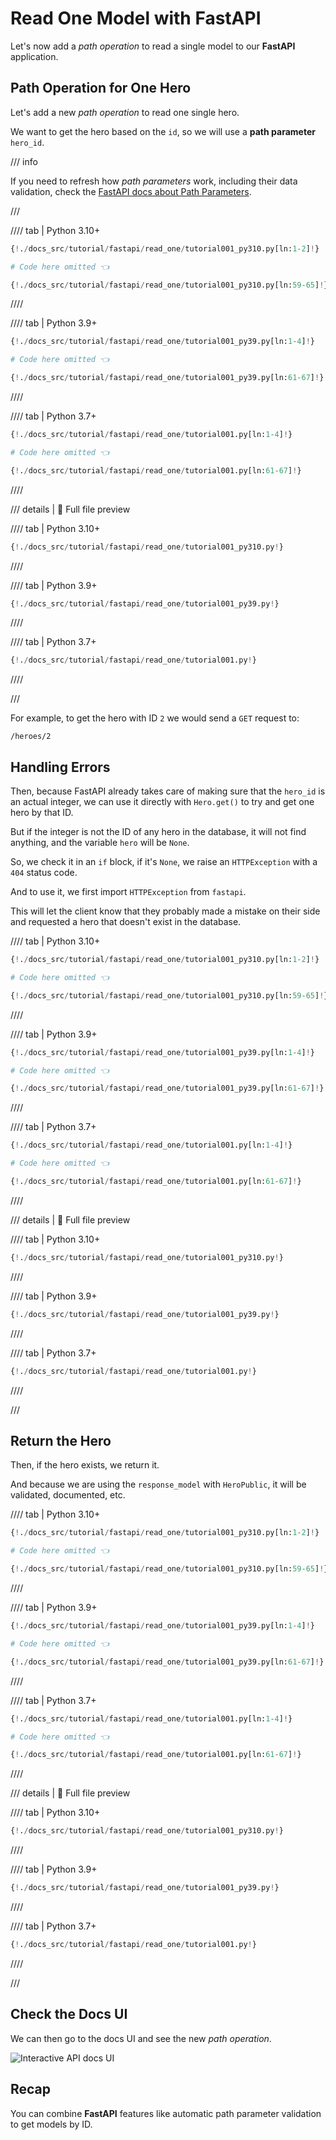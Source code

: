# Read One Model with FastAPI

Let's now add a *path operation* to read a single model to our **FastAPI** application.

## Path Operation for One Hero

Let's add a new *path operation* to read one single hero.

We want to get the hero based on the `id`, so we will use a **path parameter** `hero_id`.

/// info

If you need to refresh how *path parameters* work, including their data validation, check the <a href="https://fastapi.tiangolo.com/tutorial/path-params/" class="external-link" target="_blank">FastAPI docs about Path Parameters</a>.

///

//// tab | Python 3.10+

```Python hl_lines="6"
{!./docs_src/tutorial/fastapi/read_one/tutorial001_py310.py[ln:1-2]!}

# Code here omitted 👈

{!./docs_src/tutorial/fastapi/read_one/tutorial001_py310.py[ln:59-65]!}
```

////

//// tab | Python 3.9+

```Python hl_lines="8"
{!./docs_src/tutorial/fastapi/read_one/tutorial001_py39.py[ln:1-4]!}

# Code here omitted 👈

{!./docs_src/tutorial/fastapi/read_one/tutorial001_py39.py[ln:61-67]!}
```

////

//// tab | Python 3.7+

```Python hl_lines="8"
{!./docs_src/tutorial/fastapi/read_one/tutorial001.py[ln:1-4]!}

# Code here omitted 👈

{!./docs_src/tutorial/fastapi/read_one/tutorial001.py[ln:61-67]!}
```

////

/// details | 👀 Full file preview

//// tab | Python 3.10+

```Python
{!./docs_src/tutorial/fastapi/read_one/tutorial001_py310.py!}
```

////

//// tab | Python 3.9+

```Python
{!./docs_src/tutorial/fastapi/read_one/tutorial001_py39.py!}
```

////

//// tab | Python 3.7+

```Python
{!./docs_src/tutorial/fastapi/read_one/tutorial001.py!}
```

////

///

For example, to get the hero with ID `2` we would send a `GET` request to:

```
/heroes/2
```

## Handling Errors

Then, because FastAPI already takes care of making sure that the `hero_id` is an actual integer, we can use it directly with `Hero.get()` to try and get one hero by that ID.

But if the integer is not the ID of any hero in the database, it will not find anything, and the variable `hero` will be `None`.

So, we check it in an `if` block, if it's `None`, we raise an `HTTPException` with a `404` status code.

And to use it, we first import `HTTPException` from `fastapi`.

This will let the client know that they probably made a mistake on their side and requested a hero that doesn't exist in the database.

//// tab | Python 3.10+

```Python hl_lines="1  9-11"
{!./docs_src/tutorial/fastapi/read_one/tutorial001_py310.py[ln:1-2]!}

# Code here omitted 👈

{!./docs_src/tutorial/fastapi/read_one/tutorial001_py310.py[ln:59-65]!}
```

////

//// tab | Python 3.9+

```Python hl_lines="3  11-13"
{!./docs_src/tutorial/fastapi/read_one/tutorial001_py39.py[ln:1-4]!}

# Code here omitted 👈

{!./docs_src/tutorial/fastapi/read_one/tutorial001_py39.py[ln:61-67]!}
```

////

//// tab | Python 3.7+

```Python hl_lines="3  11-13"
{!./docs_src/tutorial/fastapi/read_one/tutorial001.py[ln:1-4]!}

# Code here omitted 👈

{!./docs_src/tutorial/fastapi/read_one/tutorial001.py[ln:61-67]!}
```

////

/// details | 👀 Full file preview

//// tab | Python 3.10+

```Python
{!./docs_src/tutorial/fastapi/read_one/tutorial001_py310.py!}
```

////

//// tab | Python 3.9+

```Python
{!./docs_src/tutorial/fastapi/read_one/tutorial001_py39.py!}
```

////

//// tab | Python 3.7+

```Python
{!./docs_src/tutorial/fastapi/read_one/tutorial001.py!}
```

////

///

## Return the Hero

Then, if the hero exists, we return it.

And because we are using the `response_model` with `HeroPublic`, it will be validated, documented, etc.

//// tab | Python 3.10+

```Python hl_lines="6  12"
{!./docs_src/tutorial/fastapi/read_one/tutorial001_py310.py[ln:1-2]!}

# Code here omitted 👈

{!./docs_src/tutorial/fastapi/read_one/tutorial001_py310.py[ln:59-65]!}
```

////

//// tab | Python 3.9+

```Python hl_lines="8  14"
{!./docs_src/tutorial/fastapi/read_one/tutorial001_py39.py[ln:1-4]!}

# Code here omitted 👈

{!./docs_src/tutorial/fastapi/read_one/tutorial001_py39.py[ln:61-67]!}
```

////

//// tab | Python 3.7+

```Python hl_lines="8  14"
{!./docs_src/tutorial/fastapi/read_one/tutorial001.py[ln:1-4]!}

# Code here omitted 👈

{!./docs_src/tutorial/fastapi/read_one/tutorial001.py[ln:61-67]!}
```

////

/// details | 👀 Full file preview

//// tab | Python 3.10+

```Python
{!./docs_src/tutorial/fastapi/read_one/tutorial001_py310.py!}
```

////

//// tab | Python 3.9+

```Python
{!./docs_src/tutorial/fastapi/read_one/tutorial001_py39.py!}
```

////

//// tab | Python 3.7+

```Python
{!./docs_src/tutorial/fastapi/read_one/tutorial001.py!}
```

////

///

## Check the Docs UI

We can then go to the docs UI and see the new *path operation*.

<img class="shadow" alt="Interactive API docs UI" src="/img/tutorial/fastapi/read-one/image01.png">

## Recap

You can combine **FastAPI** features like automatic path parameter validation to get models by ID.
